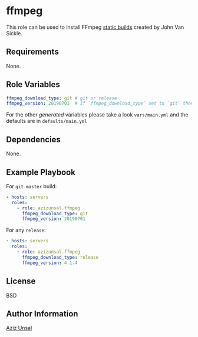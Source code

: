 ffmpeg
=========

This role can be used to install FFmpeg [static builds](https://johnvansickle.com/ffmpeg/) created by John Van Sickle.

Requirements
------------

None.

Role Variables
--------------

```yaml
ffmpeg_download_type: git # git or release
ffmpeg_version: 20190701  # If `ffmpeg_download_type` set to `git` then use ` 20190701` pattern otherwise use the desired release number like 4.1.4, 3.3.4 etc.
```

For the other *generated* variables please take a look `vars/main.yml` and the defaults are in `defaults/main.yml`

Dependencies
------------

None.

Example Playbook
----------------

For `git master` build:

```yml
- hosts: servers
  roles:
    - role: azizunsal.ffmpeg
      ffmpeg_download_type: git
      ffmpeg_version: 20190701
```

For any `release`:

```yml
- hosts: servers
  roles:
    - role: azizunsal.ffmpeg
      ffmpeg_download_type: release
      ffmpeg_version: 4.1.4
```

License
-------

BSD

Author Information
------------------

[Aziz Unsal](https://azizunsal.github.io/blog/)
